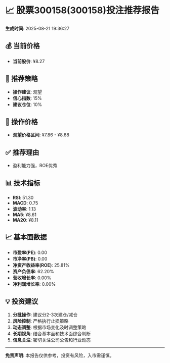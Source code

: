 # 📈 股票300158(300158)投注推荐报告

**生成时间**: 2025-08-21 19:36:27

## 💰 当前价格
- **当前股价**: ¥8.27

## 🎯 推荐策略
- **操作建议**: 观望
- **信心指数**: 15%
- **建议仓位**: 10%

## 💸 操作价格
- **观望价格区间**: ¥7.86 - ¥8.68

## ✅ 推荐理由
- 盈利能力强，ROE优秀

## 📊 技术指标
- **RSI**: 51.30
- **MACD**: 0.75
- **波动率**: 1.13
- **MA5**: ¥8.61
- **MA20**: ¥8.11

## 📈 基本面数据
- **市盈率(PE)**: 0.00
- **市净率(PB)**: 0.00
- **净资产收益率(ROE)**: 25.81%
- **资产负债率**: 62.20%
- **营收增长率**: 0.00%
- **净利润增长率**: 0.00%

## 💡 投资建议
1. **分批操作**: 建议分2-3次建仓/减仓
2. **风险控制**: 严格执行止损策略
3. **动态调整**: 根据市场变化及时调整策略
4. **长期视角**: 结合基本面和技术面综合判断
5. **信息关注**: 密切关注公司公告和行业动态

---
**免责声明**: 本报告仅供参考，投资有风险，入市需谨慎。
